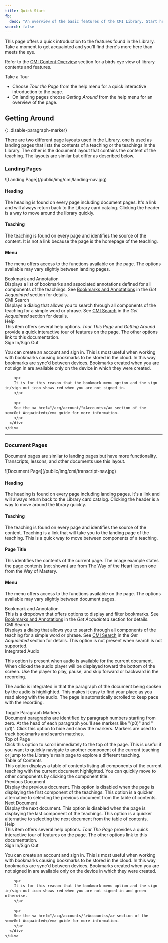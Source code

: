 ```yaml
---
title: Quick Start
fb:
  desc: "An overview of the basic features of the CMI Library. Start here when learning how to use CMI."
search: false
---
```


This page offers a quick introduction to the features found in the Library. Take a moment to get acquainted and you'll find there's more here than meets the eye.

Refer to the [CMI Content Overview](/acq/overview/) section for a birds eye view of library contents and features.

<div class="ui info ignored icon message">
  <i class="info letter icon"></i>
  <div class="content">
    <div class="header">Take a Tour</div>
    <ul class="list">
      <li>Choose <em>Tour the Page</em> from the help menu for a quick interactive introduction to the page.</li>
      <li>On landing pages choose <em>Getting Around</em> from the help menu for an overview of the page.</li>
    </ul>
  </div>
</div>

## Getting Around
{: .disable-paragraph-marker}

There are two different page layouts used in the Library, one is used as landing pages that lists the contents of a teaching or the teachings in the Library. The other is the document layout that contains the content of the teaching. The layouts are similar but differ as described below.

### Landing Pages

<div class="ui container" markdown="1">
  ![Landing Page](/public/img/cmi/landing-nav.jpg)
</div>

#### Heading

The heading is found on every page including document pages. It's a link and will always return back to the Library card catalog. Clicking the header is a way to move around the library quickly.

#### Teaching

The teaching is found on every page and identifies the source of the content. It is not a link because the page is the homepage of the teaching.

#### Menu

The menu offers access to the functions available on the page. The options available may vary slightly between landing pages.

<div class="ui relaxed list">
  <div class="item">
    <i class="bookmark icon"></i>
    <div class="content">
      <div class="header">Bookmark and Annotation</div>
      <div class="description">
        Displays a list of bookmarks and associated annotations defined for all components of the teachings. See <a href="/acq/bookmark/">Bookmarks and Annotations</a> in the <em>Get Acquainted</em> section for details.
      </div>
    </div>
  </div>
  <div class="item">
    <i class="search icon"></i>
    <div class="content">
      <div class="header">CMI Search</div>
      <div class="description">
        Displays a dialog that allows you to search through all components of the teaching for a simple word or phrase.  See <a href="/acq/bookmark/">CMI Search</a> in the <em>Get Acquainted</em> section for details.
      </div>
    </div>
  </div>
  <div class="item">
    <i class="question icon"></i>
    <div class="content">
      <div class="header">Help</div>
      <div class="description">
        This item offers several help options. <em>Tour This Page</em> and <em>Getting Around</em> provide a quick interactive tour of features on the page. The other options link to this documentation.
      </div>
    </div>
  </div>
  <div class="item">
    <i class="sign in icon"></i>
    <div class="content">
      <div class="header">Sign In/Sign Out</div>
      <div class="description">
        <p>
        You can create an account and sign in. This is most useful when working with bookmarks causing bookmarks to be stored in the cloud. In this way bookmarks are sync'd between devices. Bookmarks created when you are not sign in are available only on the device in which they were created.
        </p>

        <p>
        It is for this reason that the bookmark menu option and the sign in/sign out icon shows red when you are not signed in.
        </p>

        <p>
        See the <a href="/acq/account/">Accounts</a> section of the <em>Get Acquainted</em> guide for more information.
        </p>
      </div>
    </div>
  </div>
</div>

<hr/>

### Document Pages

Document pages are similar to landing pages but have more functionality. Transcripts, lessons, and other documents use this layout.

<div class="ui container" markdown="1">
  ![Document Page](/public/img/cmi/transcript-nav.jpg)
</div>

#### Heading

The heading is found on every page including landing pages. It's a link and will always return back to the Library card catalog. Clicking the header is a way to move around the library quickly.

#### Teaching

The teaching is found on every page and identifies the source of the content. Teaching is a link that will take you to the landing page of the teaching. This is a quick way to move between components of a teaching.

#### Page Title

This identifies the contents of the current page. The image example states the page contents (not shown) are from The Way of the Heart lesson one from the Way of Mastery.

#### Menu

The menu offers access to the functions available on the page. The options available may vary slightly between document pages.

<div class="ui relaxed list">
  <div class="item">
    <i class="bookmark icon"></i>
    <div class="content">
      <div class="header">Bookmark and Annotation</div>
      <div class="description">
        This is a dropdown that offers options to display and filter bookmarks. See <a href="/acq/bookmark/">Bookmarks and Annotations</a> in the <em>Get Acquainted</em> section for details.
      </div>
    </div>
  </div>
  <div class="item">
    <i class="search icon"></i>
    <div class="content">
      <div class="header">CMI Search</div>
      <div class="description">
        Displays a dialog that allows you to search through all components of the teaching for a simple word or phrase.  See <a href="/acq/bookmark/">CMI Search</a> in the <em>Get Acquainted</em> section for details. This option is not present when search is not supported.
      </div>
    </div>
  </div>
  <div class="item">
    <i class="volume up icon"></i>
    <div class="content">
      <div class="header">Integrated Audio</div>
      <div class="description">
        <p>
        This option is present when audio is available for the current document. When clicked the audio player will be displayed toward the bottom of the screen. Use the player to play, pause, and skip forward or backward in the recording. 
        </p>
        <p>
        The audio is integrated in that the paragraph of the document being spoken by the audio is highlighted. This makes it easy to find your place as you read along with the audio. The page is automatically scrolled to keep pace with the recording.
        </p>
      </div>
    </div>
  </div>
  <div class="item">
    <i class="paragraph icon"></i>
    <div class="content">
      <div class="header">Toggle Paragraph Markers</div>
      <div class="description">
        Document paragraphs are identified by paragraph numbers starting from zero. At the head of each paragraph you'll see markers like "(p0)" and "(p1)". Click this option to hide and show the markers. Markers are used to track bookmarks and search matches.
      </div>
    </div>
  </div>
  <div class="item">
    <i class="level up icon"></i>
    <div class="content">
      <div class="header">Top of Page</div>
      <div class="description">
        Click this option to scroll immediately to the top of the page. This is useful if you want to quickly navigate to another component of the current teaching or jump to the Library's main page to explore a different teaching.
      </div>
    </div>
  </div>
  <div class="item">
    <i class="align justify icon"></i>
    <div class="content">
      <div class="header">Table of Contents</div>
      <div class="description">
        This option displays a table of contents listing all components of the current teaching with the current document highlighted. You can quickly move to other components by clicking the component title.
      </div>
    </div>
  </div>
  <div class="item">
    <i class="arrow circle left icon"></i>
    <div class="content">
      <div class="header">Previous Document</div>
      <div class="description">
        Display the previous document. This option is disabled when the page is displaying the first component of the teachings. This option is a quicker alternative to selecting the previous document from the table of contents.
      </div>
    </div>
  </div>
  <div class="item">
    <i class="arrow circle right icon"></i>
    <div class="content">
      <div class="header">Next Document</div>
      <div class="description">
        Display the next document. This option is disabled when the page is displaying the last component of the teachings. This option is a quicker alternative to selecting the next document from the table of contents.
      </div>
    </div>
  </div>
  <div class="item">
    <i class="question icon"></i>
    <div class="content">
      <div class="header">Help</div>
      <div class="description">
        This item offers several help options. <em>Tour The Page</em> provides a quick interactive tour of features on the page. The other options link to this documentation.
      </div>
    </div>
  </div>
  <div class="item">
    <i class="sign in icon"></i>
    <div class="content">
      <div class="header">Sign In/Sign Out</div>
      <div class="description">
        <p>
        You can create an account and sign in. This is most useful when working with bookmarks causing bookmarks to be stored in the cloud. In this way bookmarks are sync'd between devices. Bookmarks created when you are not signed in are available only on the device in which they were created.
        </p>

        <p>
        It is for this reason that the bookmark menu option and the sign in/sign out icon shows red when you are not signed in and green otherwise.
        </p>

        <p>
        See the <a href="/acq/accounts/">Accounts</a> section of the <em>Get Acquainted</em> guide for more information.
        </p>
      </div>
    </div>
  </div>
</div>




